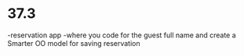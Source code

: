 # 37.3

-reservation app
-where you code for the guest full name and create a Smarter OO model for saving reservation
